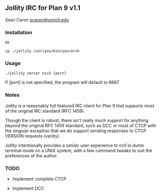 Jollity IRC for Plan 9 v1.1
----------------------------------
Sean Caron scaron@umich.edu

###   Installation

```
mk

cp ./jollity /usr/you/bin/yourarch
```

### Usage

```
./jollity server nick [port]
```

If [port] is not specified, the program will default to 6667.

### Notes

Jollity is a reasonably full featured IRC client for Plan 9 that supports most of the original IRC standard (RFC 1459).

Though the client is robust, there isn't really much support for anything beyond the original RFC 1459 standard, such as DCC or most of CTCP with the singular exception that we do support sending responses to CTCP VERSION requests (vanity).

Jollity intentionally provides a similar user experience to ircII in dumb terminal mode on a UNIX system, with a few command tweaks to suit the preferences of the author.

### TODO

* Implement complete CTCP

* Implement DCC
